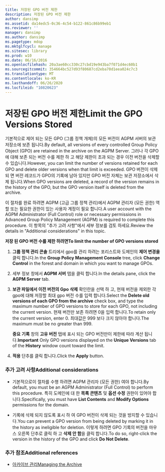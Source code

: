 ```yaml
---
title: 저장된 GPO 버전 제한
description: 저장된 GPO 버전 제한
author: dansimp
ms.assetid: da14edc5-0c36-4c54-b122-861c86b99eb1
ms.reviewer: ''
manager: dansimp
ms.author: dansimp
ms.pagetype: mdop
ms.mktglfcycl: manage
ms.sitesec: library
ms.prod: w10
ms.date: 06/16/2016
ms.openlocfilehash: 20a3ae60cc330c27cbd19e943ba7f071d4ec60b1
ms.sourcegitcommit: 354664bc527d93f80687cd2eba70d1eea024c7c3
ms.translationtype: MT
ms.contentlocale: ko-KR
ms.lasthandoff: 06/26/2020
ms.locfileid: "10820623"
---
```

# <span data-ttu-id="104c6-103">저장된 GPO 버전 제한</span><span class="sxs-lookup"><span data-stu-id="104c6-103">Limit the GPO Versions Stored</span></span>


<span data-ttu-id="104c6-104">기본적으로 제어 되는 모든 GPO (그룹 정책 개체)의 모든 버전이 AGPM 서버의 보관 저장소에 보존 됩니다.</span><span class="sxs-lookup"><span data-stu-id="104c6-104">By default, all versions of every controlled Group Policy Object (GPO) are retained in the archive on the AGPM Server.</span></span> <span data-ttu-id="104c6-105">그러나 각 GPO에 대해 보존 되는 버전 수를 제한 하 고 해당 제한이 초과 되는 경우 이전 버전을 삭제할 수 있습니다.</span><span class="sxs-lookup"><span data-stu-id="104c6-105">However, you can limit the number of versions retained for each GPO and delete older versions when that limit is exceeded.</span></span> <span data-ttu-id="104c6-106">GPO 버전이 삭제 되 면 버전 레코드가 GPO의 기록에 남아 있지만 GPO 버전 자체는 보관 저장소에서 삭제 됩니다.</span><span class="sxs-lookup"><span data-stu-id="104c6-106">When GPO versions are deleted, a record of the version remains in the history of the GPO, but the GPO version itself is deleted from the archive.</span></span>

<span data-ttu-id="104c6-107">이 절차를 완료 하려면 AGPM (고급 그룹 정책 관리)에서 AGPM 관리자 (모든 권한) 역할 또는 필요한 권한이 있는 사용자 계정이 필요 합니다.</span><span class="sxs-lookup"><span data-stu-id="104c6-107">A user account with the AGPM Administrator (Full Control) role or necessary permissions in Advanced Group Policy Management (AGPM) is required to complete this procedure.</span></span> <span data-ttu-id="104c6-108">이 항목의 "추가 고려 사항"에서 세부 정보를 검토 하세요.</span><span class="sxs-lookup"><span data-stu-id="104c6-108">Review the details in "Additional considerations" in this topic.</span></span>

**<span data-ttu-id="104c6-109">저장 된 GPO 버전 수를 제한 하려면</span><span class="sxs-lookup"><span data-stu-id="104c6-109">To limit the number of GPO versions stored</span></span>**

1.  <span data-ttu-id="104c6-110">**그룹 정책 관리 콘솔** 트리에서 gpo를 관리 하려는 포리스트와 도메인의 **제어 변경을** 클릭 합니다.</span><span class="sxs-lookup"><span data-stu-id="104c6-110">In the **Group Policy Management Console** tree, click **Change Control** in the forest and domain in which you want to manage GPOs.</span></span>

2.  <span data-ttu-id="104c6-111">세부 정보 창에서 **AGPM 서버** 탭을 클릭 합니다.</span><span class="sxs-lookup"><span data-stu-id="104c6-111">In the details pane, click the **AGPM Server** tab.</span></span>

3.  <span data-ttu-id="104c6-112">**보관 파일에서 이전 버전의 Gpo 삭제** 확인란을 선택 하 고, 현재 버전을 제외한 각 gpo에 대해 저장할 최대 gpo 버전 수를 입력 합니다.</span><span class="sxs-lookup"><span data-stu-id="104c6-112">Select the **Delete old versions of each GPO from the archive** check box, and type the maximum number of GPO versions to store for each GPO, not including the current version.</span></span> <span data-ttu-id="104c6-113">현재 버전만 보존 하려면 0을 입력 합니다.</span><span class="sxs-lookup"><span data-stu-id="104c6-113">To retain only the current version, enter 0.</span></span> <span data-ttu-id="104c6-114">최대값은 999 보다 크지 않아야 합니다.</span><span class="sxs-lookup"><span data-stu-id="104c6-114">The maximum must be no greater than 999.</span></span>

    <span data-ttu-id="104c6-115">**중요**  **기록** 창의 **고유 버전** 탭에 표시 되는 GPO 버전만이 제한에 따라 계산 됩니다.</span><span class="sxs-lookup"><span data-stu-id="104c6-115">**Important** Only GPO versions displayed on the **Unique Versions** tab of the **History** window count toward the limit.</span></span>

     

4.  <span data-ttu-id="104c6-116">**적용** 단추를 클릭 합니다.</span><span class="sxs-lookup"><span data-stu-id="104c6-116">Click the **Apply** button.</span></span>

### <span data-ttu-id="104c6-117">추가 고려 사항</span><span class="sxs-lookup"><span data-stu-id="104c6-117">Additional considerations</span></span>

-   <span data-ttu-id="104c6-118">기본적으로이 절차를 수행 하려면 AGPM 관리자 (모든 권한) 여야 합니다.</span><span class="sxs-lookup"><span data-stu-id="104c6-118">By default, you must be an AGPM Administrator (Full Control) to perform this procedure.</span></span> <span data-ttu-id="104c6-119">특히 도메인에 대 한 **목록 콘텐츠** 및 **옵션 수정** 권한이 있어야 합니다.</span><span class="sxs-lookup"><span data-stu-id="104c6-119">Specifically, you must have **List Contents** and **Modify Options** permissions for the domain.</span></span>

-   <span data-ttu-id="104c6-120">기록에 삭제 되지 않도록 표시 하 여 GPO 버전이 삭제 되는 것을 방지할 수 있습니다.</span><span class="sxs-lookup"><span data-stu-id="104c6-120">You can prevent a GPO version from being deleted by marking it in the history as ineligible for deletion.</span></span> <span data-ttu-id="104c6-121">이렇게 하려면 GPO 기록의 버전을 마우스 오른쪽 단추로 클릭 하 고 **삭제 안 함**을 클릭 합니다.</span><span class="sxs-lookup"><span data-stu-id="104c6-121">To do so, right-click the version in the history of the GPO and click **Do Not Delete**.</span></span>

### <span data-ttu-id="104c6-122">추가 참조</span><span class="sxs-lookup"><span data-stu-id="104c6-122">Additional references</span></span>

-   [<span data-ttu-id="104c6-123">아카이브 관리</span><span class="sxs-lookup"><span data-stu-id="104c6-123">Managing the Archive</span></span>](managing-the-archive.md)

 

 





